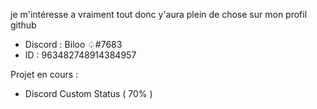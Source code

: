 
je m'intéresse a vraiment tout donc y'aura plein de chose sur mon profil github

- Discord : Biloo ♤#7683 
- ID : 963482748914384957

Projet en cours :

 - Discord Custom Status ( 70% )

